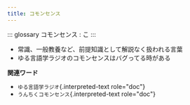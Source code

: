 ```yaml
---
title: コモンセンス
---
```


::: glossary
コモンセンス : こ
:::

-   常識、一般教養など、前提知識として解説なく扱われる言葉
-   ゆる言語学ラジオのコモンセンスはバグってる時がある

**関連ワード**

-   `ゆる言語学ラジオ`{.interpreted-text role="doc"}
-   `うんちくコモンセンス`{.interpreted-text role="doc"}
